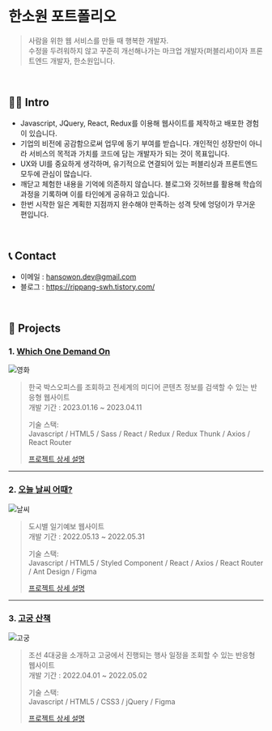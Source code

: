 # 한소원 포트폴리오
> 사람을 위한 웹 서비스를 만들 때 행복한 개발자.  
> 수정을 두려워하지 않고 꾸준히 개선해나가는 마크업 개발자(퍼블리셔)이자 프론트엔드 개발자, 한소원입니다.

<br>

## 👩‍💻 Intro
- Javascript, JQuery, React, Redux를 이용해 웹사이트를 제작하고 배포한 경험이 있습니다.
- 기업의 비전에 공감함으로써 업무에 동기 부여를 받습니다. 개인적인 성장만이 아니라 서비스의 목적과 가치를 코드에 담는 개발자가 되는 것이 목표입니다.
- UX와 UI를 중요하게 생각하며, 유기적으로 연결되어 있는 퍼블리싱과 프론트엔드 모두에 관심이 많습니다.
- 깨닫고 체험한 내용을 기억에 의존하지 않습니다. 블로그와 깃허브를 활용해 학습의 과정을 기록하며 이를 타인에게 공유하고 있습니다.
- 한번 시작한 일은 계획한 지점까지 완수해야 만족하는 성격 탓에 엉덩이가 무거운 편입니다.

<br>

## 📞 Contact
- 이메일 : hansowon.dev@gmail.com
- 블로그 : https://rippang-swh.tistory.com/

<br>

## 📌 Projects
### 1. [Which One Demand On](https://github.com/sowonHan/which-one)
![영화](https://github.com/sowonHan/portfolio/assets/100406001/a42d1d8c-1990-4189-9c99-a5f1a62bb628)
> 한국 박스오피스를 조회하고 전세계의 미디어 콘텐츠 정보를 검색할 수 있는 반응형 웹사이트  
> 개발 기간 : 2023.01.16 ~ 2023.04.11
> 
> 기술 스택:  
> Javascript / HTML5 / Sass / React / Redux / Redux Thunk / Axios / React Router
> 
> [프로젝트 상세 설명](https://github.com/sowonHan/which-one)

---

### 2. [오늘 날씨 어때?](https://github.com/sowonHan/today-weather)
![날씨](https://github.com/sowonHan/portfolio/assets/100406001/880c502e-3531-480b-8303-1a516006cc9a)
> 도시별 일기예보 웹사이트  
> 개발 기간 : 2022.05.13 ~ 2022.05.31
>
> 기술 스택:  
> Javascript / HTML5 / Styled Component / React / Axios / React Router / Ant Design / Figma
> 
> [프로젝트 상세 설명](https://github.com/sowonHan/today-weather)

---

### 3. [고궁 산책](https://github.com/sowonHan/walking_palace)
![고궁](https://github.com/sowonHan/portfolio/assets/100406001/1c370b32-bdfd-45d2-916b-a5e7d0b274f8)
> 조선 4대궁을 소개하고 고궁에서 진행되는 행사 일정을 조회할 수 있는 반응형 웹사이트  
> 개발 기간 : 2022.04.01 ~ 2022.05.02
>
> 기술 스택:  
> Javascript / HTML5 / CSS3 / jQuery / Figma
>
> [프로젝트 상세 설명](https://github.com/sowonHan/walking_palace)

<br>
